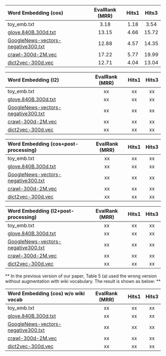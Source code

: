 

| Word Embedding (cos) | EvalRank (MRR) | Hits1 | Hits3 |
| :--- | :---: | :---: | :---: |
| toy_emb.txt | 3.18 | 1.18 | 3.54 |
| [glove.840B.300d.txt](https://nlp.stanford.edu/projects/glove/) | 13.15 | 4.66 | 15.72 |
| [GoogleNews-vectors-negative300.txt](https://code.google.com/archive/p/word2vec/) | 12.88 | 4.57 | 14.35 |
| [crawl-300d-2M.vec](https://fasttext.cc/docs/en/english-vectors.html) | 17.22 | 5.77 | 19.99 |
| [dict2vec-300d.vec](https://github.com/tca19/dict2vec) | 12.71 | 4.04 | 13.04 |


| Word Embedding (l2) | EvalRank (MRR) | Hits1 | Hits3 |
| :--- | :---: | :---: | :---: |
| toy_emb.txt | xx | xx | xx |
| [glove.840B.300d.txt](https://nlp.stanford.edu/projects/glove/) | xx | xx | xx |
| [GoogleNews-vectors-negative300.txt](https://code.google.com/archive/p/word2vec/) | xx | xx | xx |
| [crawl-300d-2M.vec](https://fasttext.cc/docs/en/english-vectors.html) | xx | xx | xx |
| [dict2vec-300d.vec](https://github.com/tca19/dict2vec) | xx | xx | xx |


| Word Embedding (cos+post-processing) | EvalRank (MRR) | Hits1 | Hits3 |
| :--- | :---: | :---: | :---: |
| toy_emb.txt | xx | xx | xx |
| [glove.840B.300d.txt](https://nlp.stanford.edu/projects/glove/) | xx | xx | xx |
| [GoogleNews-vectors-negative300.txt](https://code.google.com/archive/p/word2vec/) | xx | xx | xx |
| [crawl-300d-2M.vec](https://fasttext.cc/docs/en/english-vectors.html) | xx | xx | xx |
| [dict2vec-300d.vec](https://github.com/tca19/dict2vec) | xx | xx | xx |


| Word Embedding (l2+post-processing) | EvalRank (MRR) | Hits1 | Hits3 |
| :--- | :---: | :---: | :---: |
| toy_emb.txt | xx | xx | xx |
| [glove.840B.300d.txt](https://nlp.stanford.edu/projects/glove/) | xx | xx | xx |
| [GoogleNews-vectors-negative300.txt](https://code.google.com/archive/p/word2vec/) | xx | xx | xx |
| [crawl-300d-2M.vec](https://fasttext.cc/docs/en/english-vectors.html) | xx | xx | xx |
| [dict2vec-300d.vec](https://github.com/tca19/dict2vec) | xx | xx | xx |


** In the previous version of our paper, Table 5 (a) used the wrong version without augmentation with wiki vocabulary. The result is shown as below: **

| Word Embedding (cos) w/o wiki vocab | EvalRank (MRR) | Hits1 | Hits3 |
| :--- | :---: | :---: | :---: |
| toy_emb.txt | xx | xx | xx |
| [glove.840B.300d.txt](https://nlp.stanford.edu/projects/glove/) | xx | xx | xx |
| [GoogleNews-vectors-negative300.txt](https://code.google.com/archive/p/word2vec/) | xx | xx | xx |
| [crawl-300d-2M.vec](https://fasttext.cc/docs/en/english-vectors.html) | xx | xx | xx |
| [dict2vec-300d.vec](https://github.com/tca19/dict2vec) | xx | xx | xx |